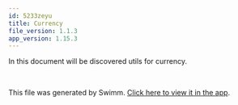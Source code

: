 ```yaml
---
id: 5233zeyu
title: Currency
file_version: 1.1.3
app_version: 1.15.3
---
```


In this document will be discovered utils for currency.

<br/>

This file was generated by Swimm. [Click here to view it in the app](https://app.swimm.io/repos/Z2l0aHViJTNBJTNBamFtYm8lM0ElM0FpeG9mb3VuZGF0aW9u/docs/5233zeyu).
